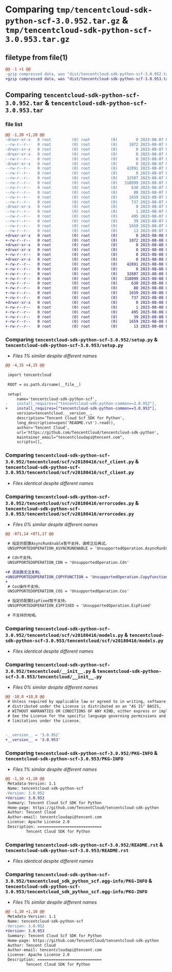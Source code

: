# Comparing `tmp/tencentcloud-sdk-python-scf-3.0.952.tar.gz` & `tmp/tencentcloud-sdk-python-scf-3.0.953.tar.gz`

## filetype from file(1)

```diff
@@ -1 +1 @@
-gzip compressed data, was "dist/tencentcloud-sdk-python-scf-3.0.952.tar", last modified: Mon Aug  7 09:00:33 2023, max compression
+gzip compressed data, was "dist/tencentcloud-sdk-python-scf-3.0.953.tar", last modified: Tue Aug  8 00:30:52 2023, max compression
```

## Comparing `tencentcloud-sdk-python-scf-3.0.952.tar` & `tencentcloud-sdk-python-scf-3.0.953.tar`

### file list

```diff
@@ -1,20 +1,20 @@
-drwxr-xr-x   0 root         (0) root         (0)        0 2023-08-07 09:00:33.000000 tencentcloud-sdk-python-scf-3.0.952/
--rw-r--r--   0 root         (0) root         (0)     1072 2023-08-07 09:00:33.000000 tencentcloud-sdk-python-scf-3.0.952/setup.py
-drwxr-xr-x   0 root         (0) root         (0)        0 2023-08-07 09:00:33.000000 tencentcloud-sdk-python-scf-3.0.952/tencentcloud/
-drwxr-xr-x   0 root         (0) root         (0)        0 2023-08-07 09:00:33.000000 tencentcloud-sdk-python-scf-3.0.952/tencentcloud/scf/
--rw-r--r--   0 root         (0) root         (0)        0 2023-08-07 09:00:33.000000 tencentcloud-sdk-python-scf-3.0.952/tencentcloud/scf/__init__.py
-drwxr-xr-x   0 root         (0) root         (0)        0 2023-08-07 09:00:33.000000 tencentcloud-sdk-python-scf-3.0.952/tencentcloud/scf/v20180416/
--rw-r--r--   0 root         (0) root         (0)    42891 2023-08-07 09:00:33.000000 tencentcloud-sdk-python-scf-3.0.952/tencentcloud/scf/v20180416/scf_client.py
--rw-r--r--   0 root         (0) root         (0)        0 2023-08-07 09:00:33.000000 tencentcloud-sdk-python-scf-3.0.952/tencentcloud/scf/v20180416/__init__.py
--rw-r--r--   0 root         (0) root         (0)    32507 2023-08-07 09:00:33.000000 tencentcloud-sdk-python-scf-3.0.952/tencentcloud/scf/v20180416/errorcodes.py
--rw-r--r--   0 root         (0) root         (0)   318099 2023-08-07 09:00:33.000000 tencentcloud-sdk-python-scf-3.0.952/tencentcloud/scf/v20180416/models.py
--rw-r--r--   0 root         (0) root         (0)      630 2023-08-07 09:00:33.000000 tencentcloud-sdk-python-scf-3.0.952/tencentcloud/__init__.py
--rw-r--r--   0 root         (0) root         (0)       88 2023-08-07 09:00:33.000000 tencentcloud-sdk-python-scf-3.0.952/setup.cfg
--rw-r--r--   0 root         (0) root         (0)     1659 2023-08-07 09:00:33.000000 tencentcloud-sdk-python-scf-3.0.952/PKG-INFO
--rw-r--r--   0 root         (0) root         (0)      737 2023-08-07 09:00:33.000000 tencentcloud-sdk-python-scf-3.0.952/README.rst
-drwxr-xr-x   0 root         (0) root         (0)        0 2023-08-07 09:00:33.000000 tencentcloud-sdk-python-scf-3.0.952/tencentcloud_sdk_python_scf.egg-info/
--rw-r--r--   0 root         (0) root         (0)        1 2023-08-07 09:00:33.000000 tencentcloud-sdk-python-scf-3.0.952/tencentcloud_sdk_python_scf.egg-info/dependency_links.txt
--rw-r--r--   0 root         (0) root         (0)      495 2023-08-07 09:00:33.000000 tencentcloud-sdk-python-scf-3.0.952/tencentcloud_sdk_python_scf.egg-info/SOURCES.txt
--rw-r--r--   0 root         (0) root         (0)       39 2023-08-07 09:00:33.000000 tencentcloud-sdk-python-scf-3.0.952/tencentcloud_sdk_python_scf.egg-info/requires.txt
--rw-r--r--   0 root         (0) root         (0)     1659 2023-08-07 09:00:33.000000 tencentcloud-sdk-python-scf-3.0.952/tencentcloud_sdk_python_scf.egg-info/PKG-INFO
--rw-r--r--   0 root         (0) root         (0)       13 2023-08-07 09:00:33.000000 tencentcloud-sdk-python-scf-3.0.952/tencentcloud_sdk_python_scf.egg-info/top_level.txt
+drwxr-xr-x   0 root         (0) root         (0)        0 2023-08-08 00:30:52.000000 tencentcloud-sdk-python-scf-3.0.953/
+-rw-r--r--   0 root         (0) root         (0)     1072 2023-08-08 00:30:52.000000 tencentcloud-sdk-python-scf-3.0.953/setup.py
+drwxr-xr-x   0 root         (0) root         (0)        0 2023-08-08 00:30:52.000000 tencentcloud-sdk-python-scf-3.0.953/tencentcloud/
+drwxr-xr-x   0 root         (0) root         (0)        0 2023-08-08 00:30:52.000000 tencentcloud-sdk-python-scf-3.0.953/tencentcloud/scf/
+-rw-r--r--   0 root         (0) root         (0)        0 2023-08-08 00:30:52.000000 tencentcloud-sdk-python-scf-3.0.953/tencentcloud/scf/__init__.py
+drwxr-xr-x   0 root         (0) root         (0)        0 2023-08-08 00:30:52.000000 tencentcloud-sdk-python-scf-3.0.953/tencentcloud/scf/v20180416/
+-rw-r--r--   0 root         (0) root         (0)    42891 2023-08-08 00:30:52.000000 tencentcloud-sdk-python-scf-3.0.953/tencentcloud/scf/v20180416/scf_client.py
+-rw-r--r--   0 root         (0) root         (0)        0 2023-08-08 00:30:52.000000 tencentcloud-sdk-python-scf-3.0.953/tencentcloud/scf/v20180416/__init__.py
+-rw-r--r--   0 root         (0) root         (0)    32607 2023-08-08 00:30:52.000000 tencentcloud-sdk-python-scf-3.0.953/tencentcloud/scf/v20180416/errorcodes.py
+-rw-r--r--   0 root         (0) root         (0)   318099 2023-08-08 00:30:52.000000 tencentcloud-sdk-python-scf-3.0.953/tencentcloud/scf/v20180416/models.py
+-rw-r--r--   0 root         (0) root         (0)      630 2023-08-08 00:30:52.000000 tencentcloud-sdk-python-scf-3.0.953/tencentcloud/__init__.py
+-rw-r--r--   0 root         (0) root         (0)       88 2023-08-08 00:30:52.000000 tencentcloud-sdk-python-scf-3.0.953/setup.cfg
+-rw-r--r--   0 root         (0) root         (0)     1659 2023-08-08 00:30:52.000000 tencentcloud-sdk-python-scf-3.0.953/PKG-INFO
+-rw-r--r--   0 root         (0) root         (0)      737 2023-08-08 00:30:52.000000 tencentcloud-sdk-python-scf-3.0.953/README.rst
+drwxr-xr-x   0 root         (0) root         (0)        0 2023-08-08 00:30:52.000000 tencentcloud-sdk-python-scf-3.0.953/tencentcloud_sdk_python_scf.egg-info/
+-rw-r--r--   0 root         (0) root         (0)        1 2023-08-08 00:30:52.000000 tencentcloud-sdk-python-scf-3.0.953/tencentcloud_sdk_python_scf.egg-info/dependency_links.txt
+-rw-r--r--   0 root         (0) root         (0)      495 2023-08-08 00:30:52.000000 tencentcloud-sdk-python-scf-3.0.953/tencentcloud_sdk_python_scf.egg-info/SOURCES.txt
+-rw-r--r--   0 root         (0) root         (0)       39 2023-08-08 00:30:52.000000 tencentcloud-sdk-python-scf-3.0.953/tencentcloud_sdk_python_scf.egg-info/requires.txt
+-rw-r--r--   0 root         (0) root         (0)     1659 2023-08-08 00:30:52.000000 tencentcloud-sdk-python-scf-3.0.953/tencentcloud_sdk_python_scf.egg-info/PKG-INFO
+-rw-r--r--   0 root         (0) root         (0)       13 2023-08-08 00:30:52.000000 tencentcloud-sdk-python-scf-3.0.953/tencentcloud_sdk_python_scf.egg-info/top_level.txt
```

### Comparing `tencentcloud-sdk-python-scf-3.0.952/setup.py` & `tencentcloud-sdk-python-scf-3.0.953/setup.py`

 * *Files 1% similar despite different names*

```diff
@@ -4,15 +4,15 @@
 
 import tencentcloud
 
 ROOT = os.path.dirname(__file__)
 
 setup(
     name='tencentcloud-sdk-python-scf',
-    install_requires=["tencentcloud-sdk-python-common==3.0.952"],
+    install_requires=["tencentcloud-sdk-python-common==3.0.953"],
     version=tencentcloud.__version__,
     description='Tencent Cloud Scf SDK for Python',
     long_description=open('README.rst').read(),
     author='Tencent Cloud',
     url='https://github.com/TencentCloud/tencentcloud-sdk-python',
     maintainer_email="tencentcloudapi@tencent.com",
     scripts=[],
```

### Comparing `tencentcloud-sdk-python-scf-3.0.952/tencentcloud/scf/v20180416/scf_client.py` & `tencentcloud-sdk-python-scf-3.0.953/tencentcloud/scf/v20180416/scf_client.py`

 * *Files identical despite different names*

### Comparing `tencentcloud-sdk-python-scf-3.0.952/tencentcloud/scf/v20180416/errorcodes.py` & `tencentcloud-sdk-python-scf-3.0.953/tencentcloud/scf/v20180416/errorcodes.py`

 * *Files 0% similar despite different names*

```diff
@@ -871,14 +871,17 @@
 
 # 指定的配置AsyncRunEnable暂不支持，请修正后再试。
 UNSUPPORTEDOPERATION_ASYNCRUNENABLE = 'UnsupportedOperation.AsyncRunEnable'
 
 # Cdn不支持。
 UNSUPPORTEDOPERATION_CDN = 'UnsupportedOperation.Cdn'
 
+# 该函数无法复制。
+UNSUPPORTEDOPERATION_COPYFUNCTION = 'UnsupportedOperation.CopyFunction'
+
 # Cos操作不支持。
 UNSUPPORTEDOPERATION_COS = 'UnsupportedOperation.Cos'
 
 # 指定的配置EipFixed暂不支持。
 UNSUPPORTEDOPERATION_EIPFIXED = 'UnsupportedOperation.EipFixed'
 
 # 不支持的地域。
```

### Comparing `tencentcloud-sdk-python-scf-3.0.952/tencentcloud/scf/v20180416/models.py` & `tencentcloud-sdk-python-scf-3.0.953/tencentcloud/scf/v20180416/models.py`

 * *Files identical despite different names*

### Comparing `tencentcloud-sdk-python-scf-3.0.952/tencentcloud/__init__.py` & `tencentcloud-sdk-python-scf-3.0.953/tencentcloud/__init__.py`

 * *Files 0% similar despite different names*

```diff
@@ -10,8 +10,8 @@
 # Unless required by applicable law or agreed to in writing, software
 # distributed under the License is distributed on an "AS IS" BASIS,
 # WITHOUT WARRANTIES OR CONDITIONS OF ANY KIND, either express or implied.
 # See the License for the specific language governing permissions and
 # limitations under the License.
 
 
-__version__ = '3.0.952'
+__version__ = '3.0.953'
```

### Comparing `tencentcloud-sdk-python-scf-3.0.952/PKG-INFO` & `tencentcloud-sdk-python-scf-3.0.953/PKG-INFO`

 * *Files 1% similar despite different names*

```diff
@@ -1,10 +1,10 @@
 Metadata-Version: 1.1
 Name: tencentcloud-sdk-python-scf
-Version: 3.0.952
+Version: 3.0.953
 Summary: Tencent Cloud Scf SDK for Python
 Home-page: https://github.com/TencentCloud/tencentcloud-sdk-python
 Author: Tencent Cloud
 Author-email: tencentcloudapi@tencent.com
 License: Apache License 2.0
 Description: ============================
         Tencent Cloud SDK for Python
```

### Comparing `tencentcloud-sdk-python-scf-3.0.952/README.rst` & `tencentcloud-sdk-python-scf-3.0.953/README.rst`

 * *Files identical despite different names*

### Comparing `tencentcloud-sdk-python-scf-3.0.952/tencentcloud_sdk_python_scf.egg-info/PKG-INFO` & `tencentcloud-sdk-python-scf-3.0.953/tencentcloud_sdk_python_scf.egg-info/PKG-INFO`

 * *Files 1% similar despite different names*

```diff
@@ -1,10 +1,10 @@
 Metadata-Version: 1.1
 Name: tencentcloud-sdk-python-scf
-Version: 3.0.952
+Version: 3.0.953
 Summary: Tencent Cloud Scf SDK for Python
 Home-page: https://github.com/TencentCloud/tencentcloud-sdk-python
 Author: Tencent Cloud
 Author-email: tencentcloudapi@tencent.com
 License: Apache License 2.0
 Description: ============================
         Tencent Cloud SDK for Python
```

